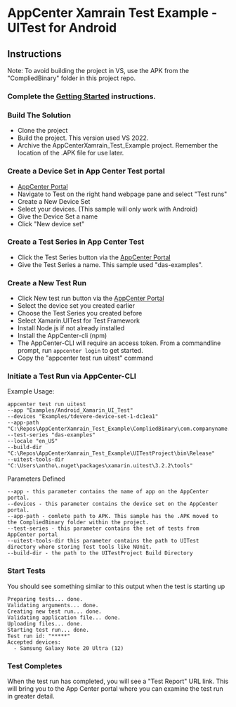 # AppCenter Xamrain Test Example - UITest for Android
## Instructions
Note: To avoid building the project in VS, use the APK from the "CompliedBinary" folder in this project repo.
### Complete the [Getting Started](https://docs.microsoft.com/en-us/appcenter/test-cloud/getting-started) instructions.
### Build The Solution
* Clone the project
* Build the project. This version used VS 2022.
* Archive the AppCenterXamrain_Test_Example project. Remember the location of the .APK file for use later.
### Create a Device Set in App Center Test portal
* [AppCenter Portal](https://appcenter.ms)
* Navigate to Test on the right hand webpage pane and select "Test runs"
* Create a New Device Set
* Select your devices. (This sample will only work with Android)
* Give the Device Set a name
* Click "New device set"
### Create a Test Series in App Center Test
* Click the Test Series button via the [AppCenter Portal](https://appcenter.ms)
* Give the Test Series a name. This sample used "das-examples".
### Create a New Test Run
* Click New test run button via the [AppCenter Portal](https://appcenter.ms)
* Select the device set you created earlier 
* Choose the Test Series you created before
* Select Xamarin.UITest for Test Framework
* Install Node.js if not already installed
* Install the AppCenter-cli (npm)
* The AppCenter-CLI will require an access token. From a commandline prompt, run ``` appcenter login ``` to get started.
* Copy the "appcenter test run uitest" command 
### Initiate a Test Run via AppCenter-CLI
Example Usage:
```
appcenter test run uitest 
--app "Examples/Android_Xamarin_UI_Test" 
--devices "Examples/tdevere-device-set-1-dc1ea1" 
--app-path "C:\Repos\AppCenterXamrain_Test_Example\CompliedBinary\com.companyname.appcenterxamrain_test_example.apk" 
--test-series "das-examples" 
--locale "en_US" 
--build-dir "C:\Repos\AppCenterXamrain_Test_Example\UITestProject\bin\Release" 
--uitest-tools-dir "C:\Users\antho\.nuget\packages\xamarin.uitest\3.2.2\tools"
```

Parameters Defined
```
--app - this parameter contains the name of app on the AppCenter portal.
--devices - this parameter contains the device set on the AppCenter portal.
--app-path - comlete path to APK. This sample has the .APK moved to the CompliedBinary folder within the project.
--test-series - this parameter contains the set of tests from AppCenter portal
--uitest-tools-dir this parameter contains the path to UITest directory where storing Test tools like NUnit. 
--build-dir - the path to the UITestProject Build Directory
```

### Start Tests
You should see something similar to this output when the test is starting up
```
Preparing tests... done.
Validating arguments... done.
Creating new test run... done.
Validating application file... done.
Uploading files... done.
Starting test run... done.
Test run id: "*****"
Accepted devices:
  - Samsung Galaxy Note 20 Ultra (12)
```
### Test Completes
When the test run has completed, you will see a "Test Report" URL link. This will bring you to the App Center portal where you can examine the test run in greater detail.
